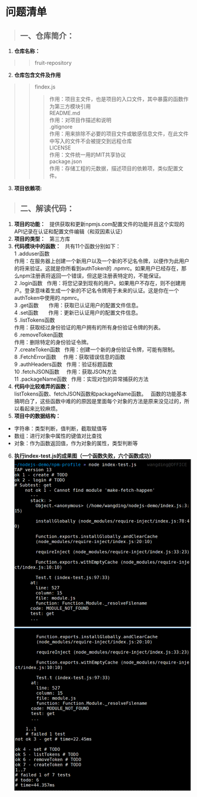 # 问题清单
>## **一、仓库简介：**
1.  **仓库名称：**  
>>fruit-repository
2. **仓库包含文件及作用**
>>findex.js    
>>>作用：项目主文件，也是项目的入口文件，其中暴露的函数作为第三方模块引用  
>>README.md  
>>>作用：对项目作描述和说明  
>>.gitignore  
>>>作用：用来排除不必要的项目文件或敏感信息文件，在此文件中写入的文件不会被提交到远程仓库  
>>LICENSE  
>>>作用：文件统一用的MIT共享协议  
>>package.json  
>>>作用：存储工程的元数据，描述项目的依赖项，类似配置文件。  
3. **项目依赖项:**


















>## **二、解读代码：**
1. **项目的功能：**  
提供获取和更新npmjs.com配置文件的功能并且这个实现的API记录在认证和配置文件编辑（和双因素认证）
2. **项目的类型：**  
第三方库
3. **代码模块中的函数：**  
共有11个函数分别如下：  
1 .adduser函数       
作用：在服务器上创建一个新用户以及一个新的不记名令牌，以便作为此用户的将来验证。这就是你所看到authToken的 .npmrc。如果用户已经存在，那么npm注册表将返回一个错误，但这是注册表特定的，不能保证。    
2 .login函数         
作用：将您记录到现有的用户。如果用户不存在，则不创建用户。登录意味着生成一个新的不记名令牌用于未来的认证。这是你在一个authToken中使用的.npmrc。    
3 .get函数            
作用：获取已认证用户的配置文件信息。    
4 .set函数            
作用：更新已认证用户的配置文件信息。    
5 .listTokens函数        
作用：获取经过身份验证的用户拥有的所有身份验证令牌的列表。    
6 .removeToken函数       
作用：删除特定的身份验证令牌。    
7 .createToken函数         
作用：创建一个新的身份验证令牌，可能有限制。      
8 .FetchError函数          
作用：获取错误信息的函数      
9 .authHeaders函数         
作用：验证标题函数      
10 .fetchJSON函数          
作用：获取JSON方法      
11 .packageName函数        
作用：实现对包的异常捕获的方法      
4. **代码中比较难弄的函数：**  
listTokens函数、fetchJSON函数和packageName函数。    
函数的功能基本搞明白了，这些函数中难的的原因是里面每个对象的方法是原来没见过的，所以看起来比较麻烦。
5. **项目中的数据结构：**
+ 字符串：类型判断，值判断，截取赋值等
+ 数组：进行对象中属性的键值对比查找
+ 对象：作为函数返回值，作为对象的属性，类型判断等
6. **执行index-test.js的成果图（一个函数失败，六个函数成功）**
![测试1](../images/测试1.jpg)
![测试2](../images/测试2.jpg)

